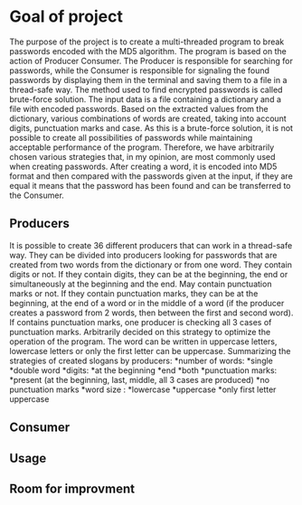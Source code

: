 # Goal of project
The purpose of the project is to create a multi-threaded program to break passwords encoded with the MD5 algorithm.
The program is based on the action of Producer Consumer. The Producer is responsible for searching for passwords, while the Consumer
is responsible for signaling the found passwords by displaying them in the terminal and saving them to a file in a thread-safe way.
The method used to find encrypted passwords is called brute-force solution. The input data is a file containing a dictionary and a file with encoded passwords.
Based on the extracted values from the dictionary, various combinations of words are created, taking into account digits, punctuation marks and case.
As this is a brute-force solution, it is not possible to create all possibilities of passwords while maintaining acceptable performance of the program.
Therefore, we have arbitrarily chosen various strategies that, in my opinion, are most commonly used when creating passwords.
After creating a word, it is encoded into MD5 format and then compared with the passwords given at the input, if they are equal it means that
the password has been found and can be transferred to the Consumer.

## Producers
It is possible to create 36 different producers that can work in a thread-safe way.
They can be divided into producers looking for passwords that are created from two words from the dictionary or from one word.
They contain digits or not. If they contain digits, they can be at the beginning, the end or simultaneously at the beginning and the end.
May contain punctuation marks or not. If they contain punctuation marks, they can be at the beginning,
at the end of a word or in the middle of a word (if the producer creates a password from 2 words, then between the first and second word).
If contains punctuation marks, one producer is checking all 3 cases of punctuation marks. Arbitrarily decided on this strategy to optimize the operation of the program.
The word can be written in uppercase letters, lowercase letters or only the first letter can be uppercase.
Summarizing the strategies of created slogans by producers:
*number of words:
  *single 
  *double word 
*digits:
  *at the beginning 
  *end 
  *both 
*punctuation marks:
  *present (at the beginning, last, middle, all 3 cases are produced)
  *no punctuation marks 
*word size :
  *lowercase 
   *uppercase 
   *only first letter uppercase 


## Consumer


## Usage  ##

## Room for improvment ###

